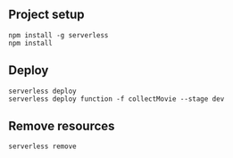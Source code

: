 ## Project setup

```
npm install -g serverless
npm install
```

## Deploy

```
serverless deploy
serverless deploy function -f collectMovie --stage dev
```

## Remove resources

```
serverless remove
```